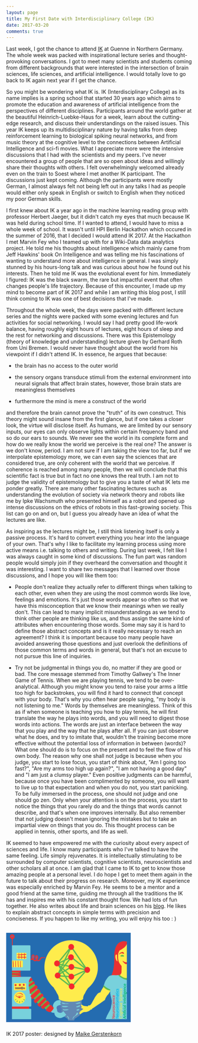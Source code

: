 ```yaml
---
layout: page
title: My First Date with Interdisciplinary College (IK)
date: 2017-03-20
comments: true
---
```


Last week, I got the chance to attend [IK](https://interdisciplinary-college.de) at Guenne in Northern Germany. The whole week was packed with inspirational lecture series and thought-provoking conversations. I got to meet many scientists and students coming from different backgrounds that were interested in the intersection of brain sciences, life sciences, and artificial intelligence. I would totally love to go back to IK again next year if I get the chance.

So you might be wondering what IK is. IK (Interdisciplinary College) as its name implies is a spring school that started 30 years ago which aims to promote the education and awareness of artificial intelligence from the perspectives of different disciplines. Participants around the world gather at the beautiful Heinrich-Luebke-Haus for a week, learn about the cutting-edge research, and discuss their understandings on the raised issues. This year IK keeps up its multidisciplinary nature by having talks from deep reinforcement learning to biological spiking neural networks, and from music theory at the cognitive level to the connections between Artificial Intelligence and sci-fi movies. What I appreciate more were the intensive discussions that I had with the scientists and my peers. I've never encountered a group of people that are so open about ideas and willingly share their thoughts with others. I felt overwhelmingly welcomed already even on the train to Soest where I met another IK participant. The discussions just kept coming. Although the participants were mostly German, I almost always felt not being left out in any talks I had as people would either only speak in English or switch to English when they noticed my poor German skills.

I first knew about IK a year ago in the machine learning reading group with professor Herbert Jaeger, but it didn't catch my eyes that much because IK was held during school time. If I wanted to attend, I would have to miss a whole week of school. It wasn't until HPI Berlin Hackathon which occured in the summer of 2016, that I decided I would attend IK 2017. At the Hackathon I met Marvin Fey who I teamed up with for a Wiki-Data data analytics project. He told me his thoughts about intelligence which mainly came from Jeff Hawkins' book On Intelligence and was telling me his fascinations of wanting to understand more about intelligence in general. I was simply stunned by his hours-long talk and was curious about how he found out his interests. Then he told me IK was the evolutional event for him. Immediately I figured: IK was the black swarm, the rare but impactful event that often changes people's life trajectory. Because of this encounter, I made up my mind to become part of IK 2017 and while I am writing this blog post, I still think coming to IK was one of best decisions that I've made.

Throughout the whole week, the days were packed with different lecture series and the nights were packed with some evening lectures and fun activities for social networking. I would say I had pretty good life-work balance, having roughly eight hours of lectures, eight hours of sleep and the rest for networking and discussions. There was this Epistemology (theory of knowledge and understanding) lecture given by Gerhard Roth from Uni Bremen. I would never have thought about the world from his viewpoint if I didn't attend IK. In essence, he argues that because:

* the brain has no access to the outer world 

* the sensory organs transduce stimuli from the external environment into neural signals that affect brain states, however, those brain stats are meaningless themselves

* furthermore the mind is mere a construct of the world

and therefore the brain cannot prove the "truth" of its own construct. This theory might sound insane from the first glance, but if one takes a closer look, the virtue will disclose itself. As humans, we are limited by our sensory inputs, our eyes can only observe lights within certain frequency band and so do our ears to sounds. We never see the world in its complete form and how do we really know the world we perceive is the real one? The answer is we don't know, period. I am not sure if I am taking the view too far, but if we interpolate epistemology more, we can even say the sciences that are considered true, are only coherent with the world that we perceive. If coherence is reached among many people, then we will conclude that this scientific fact is true but in fact no one knows the real truth. I am not to judge the validity of epistemology but to give you a taste of what IK lets me ponder greatly. There are many other fascinating lectures such as understanding the evolution of society via network theory and robots like me by Ipke Wachsmuth who presented himself as a robot and opened up intense discussions on the ethics of robots in this fast-growing society. This list can go on and on, but I guess you already have an idea of what the lectures are like.

As inspiring as the lectures might be, I still think listening itself is only a passive process. It's hard to convert everything you hear into the language of your own. That's why I like to facilitate my learning process using more active means i.e. talking to others and writing. During last week, I felt like I was always caught in some kind of discussions. The fun part was random people would simply join if they overheard the conversation and thought it was interesting. I want to share two messages that I learned over those discussions, and I hope you will like them too:

* People don't realize they actually refer to different things when talking to each other, even when they are using the most common words like love, feelings and emotions. It's just those words appear so often so that we have this misconception that we know their meanings when we really don't. This can lead to many implicit misunderstandings as we tend to think other people are thinking like us, and thus assign the same kind of attributes when encountering those words. Some may say it is hard to define those abstract concepts and is it really necessary to reach an agreement? I think it is important because too many people have avoided answering those questions and just overlook the definitions of those common terms and words in general, but that's not an excuse to not pursue this line of inquiries.

* Try not be judgmental in things you do, no matter if they are good or bad. The core message stemmed from Timothy Gallwey's The Inner Game of Tennis. When we are playing tennis, we tend to be over-analytical. Although you might know you tend to raise your arms a little too high for backstrokes, you will find it hard to connect that concept with your body. That's why you often hear people saying, "my body is not listening to me." Words by themselves are meaningless. Think of this as if when someone is teaching you how to play tennis, he will first translate the way he plays into words, and you will need to digest those words into actions. The words are just an interface between the way that you play and the way that he plays after all. If you can just observe what he does, and try to imitate that, wouldn't the training become more effective without the potential loss of information in between (words)? What one should do is to focus on the present and to feel the flow of his own body. The reason why one shall not judge is because when you judge, you start to lose focus, you start of think about, "Am I going too fast?", "Are my arms too high up again?", "I am not having a good day" and "I am just a clumsy player." Even positive judgments can be harmful, because once you have been complimented by someone, you will want to live up to that expectation and when you do not, you start panicking. To be fully immersed in the process, one should not judge and one should go zen. Only when your attention is on the process, you start to notice the things that you rarely do and the things that words cannot describe, and that's when one improves internally. But also remember that not judging doesn't mean ignoring the mistakes but to take an impartial view on things that you do. This thought process can be applied in tennis, other sports, and life as well.

IK seemed to have empowered me with the curiosity about every aspect of sciences and life. I know many participants who I've talked to have the same feeling. Life simply rejuvenates. It is intellectually stimulating to be surrounded by computer scientists, cognitive scientists, neuroscientists and other scholars all at once. I am glad that I came to IK to get to know those amazing people at a personal level. I do hope I get to meet them again in the future to talk about their progress on research. Moreover, my IK experience was especially enriched by Marvin Fey. He seems to be a mentor and a good friend at the same time, guiding me through all the traditions the IK has and inspires me with his constant thought flow. We had lots of fun together. He also writes about life and brain sciences on his [blog](http://www.velarys.com). He likes to explain abstract concepts in simple terms with precision and conciseness. If you happen to like my writing, you will enjoy his too : )


![](/img/ik2017.png)
---
IK 2017 poster: designed by [Maike Gerstenkorn](http://mgerstenkorn.jimdo.com/)
